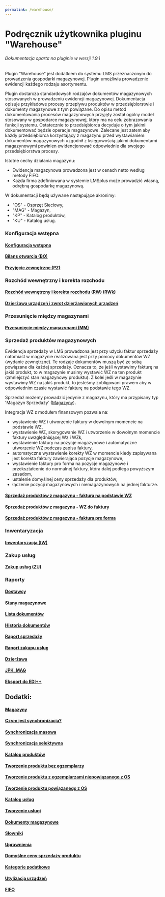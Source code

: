 ```yaml
---
permalink: /warehouse/
---
```


# Podręcznik użytkownika pluginu "Warehouse"

###### Dokumentacja oparta na pluginie w wersji 1.9.1

Plugin "Warehouse" jest dodatkiem do systemu LMS przeznaczonym do prowadzenia gospodarki magazynowej. Plugin umożliwia prowadzenie ewidencji każdego rodzaju asortymentu.

Plugin dostarcza standardowych rodzajów dokumentów magazynowych stosowanych w prowadzeniu ewidencji magazynowej. Dokumentacja opisuje przykładowe procesy przepływu produktów w przedsiębiorstwie i dokumenty magazynowe z tym powiązane. Do opisu metod dokumentowania procesów magazynowych przyjęty został ogólny model stosowany w gospodarce magazynowej, który ma na celu zobrazowania funkcji systemu. Ostatecznie to przedsiębiorca decyduje o tym jakimi dokumentować będzie operacje magazynowe. Zalecane jest zatem aby każdy przedsiębiorca korzystający z magazynu przed wystawianiem dokumentów magazynowych uzgodnił z księgowością jakimi dokumentami magazynowymi powinien ewidencjonować odpowiednie dla swojego przedsiębiorstwa procesy.

Istotne cechy działania magazynu:
- Ewidencja magazynowa prowadzona jest w cenach netto według metody FIFO.
- Każda firma zdefiniowana w systemie LMSplus może prowadzić własną, odrębną gospodarkę magazynową.

W dokumentacji będą używane następujące akronimy:
- "OS" - Osprzęt Sieciowy,
- "MAG" - Magazyn,
- "KP" - Katalog produktów,
- "KU" - Katalog usług.

### Konfiguracja wstępna

#### [Konfiguracja wstępna](docinclude/konfiguracja.md)

#### [Bilans otwarcia (BO)](docinclude/bilans_otwarcia.md)

#### [Przyjęcie zewnętrzne (PZ)](docinclude/dokument_pz.md)

### Rozchód wewnętrzny i korekta rozchodu

#### [Rozchód wewnętrzny i korekta rozchodu (RW) (RWk)](docinclude/dokument_rw.md)

#### [Dzierżawa urządzeń i zwrot dzierżawionych urządzeń](docinclude/dokument_rw_rental.md)

### Przesunięcie między magazynami

#### [Przesunięcie między magazynami (MM)](docinclude/dokument_mm.md)

### Sprzedaż produktów magazynowych

Ewidencja sprzedaży w LMS prowadzona jest przy użyciu faktur sprzedaży natomiast w magazynie realizowana jest przy pomocy dokumentów WZ (wydanie zewnętrzne). Te rodzaje dokumentów muszą być ze sobą powiązane dla każdej sprzedaży. Oznacza to, że jeśli wystawimy fakturę na jakiś produkt, to w magazynie musimy wystawić WZ na ten produkt (zmniejszyć stan magazynowy produktu). Z kolei jeśli w magazynie wystawimy WZ na jakiś produkt, to jesteśmy zobligowani prawem aby w odpowiednim czasie wystawić fakturę na podstawie tego WZ.

Sprzedaż możemy prowadzić jedynie z magazynu, który ma przypisany typ 'Magazyn Sprzedaży' ([Magazyny](docinclude/magazyny.md)).

Integracja WZ z modułem finansowym pozwala na:
- wystawienie WZ i utworzenie faktury w dowolnym momencie na podstawie WZ,
- wystawienie WZ, skorygowanie WZ i utworzenie w dowolnym momencie faktury uwzględniającej Wz i WZk,
- wystawienie faktury na pozycje magazynowe i automatyczne utworzenie WZ podczas zapisu faktury,
- automatyczne wystawienie korekty WZ w momencie kiedy zapisywana jest korekta faktury zawierająca pozycje magazynowe,
- wystawienie faktury pro forma na pozycje magazynowe i przekształcenie do normalnej faktury, która dalej podlega powyższym zasadom,
- ustalenie domyślnej ceny sprzedaży dla produktów,
- łączenie pozycji magazynowych i niemagazynowych na jednej fakturze.

####  [Sprzedaż produktów z magazynu - faktura na podstawie WZ](docinclude/sprzedaz_fv_z_wz.md)

#### [Sprzedaż produktów z magazynu - WZ do faktury](docinclude/sprzedaz_wz_do_fv.md)

#### [Sprzedaż produktów z magazynu - faktura pro forma](docinclude/sprzedaz_pro_forma.md)

### Inwentaryzacja

#### [Inwentaryzacja (IW)](docinclude/inwentaryzacja.md)

### Zakup usług

#### [Zakup usług (ZU)](docinclude/zakup_uslug.md)

### Raporty

#### [Dostawcy](docinclude/dostawcy.md)

#### [Stany magazynowe](docinclude/stany_magazynowe.md)

#### [Lista dokumentów](docinclude/lista_dokumentow.md)

#### [Historia dokumentów](docinclude/historia_dokumentow.md)

#### [Raport sprzedaży](docinclude/raport_sprzedazy.md)

#### [Raport zakupu usług](docinclude/raport_uslug.md)

#### [Dzierżawa](docinclude/raport_dzierzawa.md)

#### [JPK_MAG](docinclude/jpk_mag.md)

#### [Eksport do EDI++](docinclude/epp.md)

## Dodatki:

#### [Magazyny](docinclude/magazyny.md)

#### [Czym jest synchronizacja?](docinclude/synchronizacja_wyjasnienie.md)

#### [Synchronizacja masowa](docinclude/synchronizacja_masowa.md)

#### [Synchronizacja selektywna](docinclude/synchronizacja_selektywna.md)

#### [Katalog produktów](docinclude/produkt_wyjasnienie.md)

#### [Tworzenie produktu bez egzemplarzy](docinclude/produkt_bez_egz.md)

#### [Tworzenie produktu z egzemplarzami niepowiązanego z OS](docinclude/produkt_z_egz.md)

#### [Tworzenie produktu powiązanego z OS](docinclude/produkt_z_egz_os.md)

#### [Katalog usług](docinclude/katalog_uslug.md)

#### [Tworzenie usługi](docinclude/usluga.md)

#### [Dokumenty magazynowe](docinclude/dokumenty_magazynowe.md)

#### [Słowniki](docinclude/slowniki.md)

#### [Uprawnienia](docinclude/uprawnienia.md)

#### [Domyślne ceny sprzedaży produktu](docinclude/ceny_sprzedazy.md)

#### [Kategorie podatkowe](docinclude/kategorie_podatkowe.md)

#### [Utylizacja urządzeń](docinclude/utylizacja_urzadzen.md)

#### [FIFO](docinclude/fifo.md)

